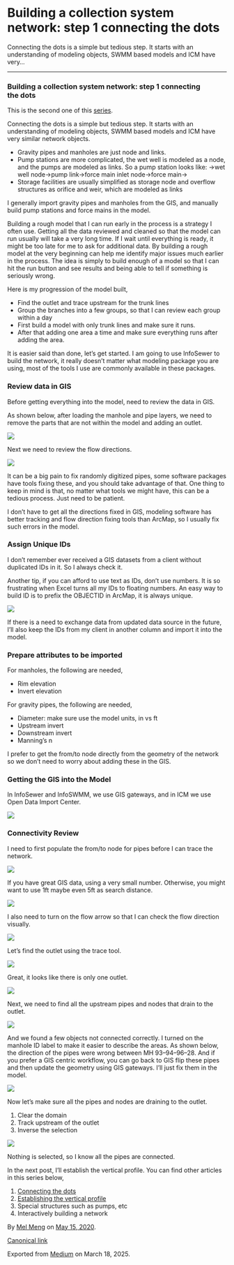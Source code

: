 # Building a collection system network: step 1 connecting the dots

Connecting the dots is a simple but tedious step. It starts with an understanding of modeling objects, SWMM based models and ICM have very…

---

### Building a collection system network: step 1 connecting the dots

This is the second one of this [series](https://medium.com/@mel.meng.pe/building-a-collection-system-network-the-theory-f9422cb61ed5).

Connecting the dots is a simple but tedious step. It starts with an understanding of modeling objects, SWMM based models and ICM have very similar network objects.

* Gravity pipes and manholes are just node and links.
* Pump stations are more complicated, the wet well is modeled as a node, and the pumps are modeled as links. So a pump station looks like: ->wet well node->pump link->force main inlet node->force main->
* Storage facilities are usually simplified as storage node and overflow structures as orifice and weir, which are modeled as links

I generally import gravity pipes and manholes from the GIS, and manually build pump stations and force mains in the model.

Building a rough model that I can run early in the process is a strategy I often use. Getting all the data reviewed and cleaned so that the model can run usually will take a very long time. If I wait until everything is ready, it might be too late for me to ask for additional data. By building a rough model at the very beginning can help me identify major issues much earlier in the process. The idea is simply to build enough of a model so that I can hit the run button and see results and being able to tell if something is seriously wrong.

Here is my progression of the model built,

* Find the outlet and trace upstream for the trunk lines
* Group the branches into a few groups, so that I can review each group within a day
* First build a model with only trunk lines and make sure it runs.
* After that adding one area a time and make sure everything runs after adding the area.

It is easier said than done, let’s get started. I am going to use InfoSewer to build the network, it really doesn’t matter what modeling package you are using, most of the tools I use are commonly available in these packages.

### Review data in GIS

Before getting everything into the model, need to review the data in GIS.

As shown below, after loading the manhole and pipe layers, we need to remove the parts that are not within the model and adding an outlet.

![](images\1_108bi7kMHX2hGfTewq7T0Q.png)

Next we need to review the flow directions.

![](images\1_OO5PbuQyo3Izq8yFVvg16A.png)

It can be a big pain to fix randomly digitized pipes, some software packages have tools fixing these, and you should take advantage of that. One thing to keep in mind is that, no matter what tools we might have, this can be a tedious process. Just need to be patient.

I don’t have to get all the directions fixed in GIS, modeling software has better tracking and flow direction fixing tools than ArcMap, so I usually fix such errors in the model.

### Assign Unique IDs

I don’t remember ever received a GIS datasets from a client without duplicated IDs in it. So I always check it.

Another tip, if you can afford to use text as IDs, don’t use numbers. It is so frustrating when Excel turns all my IDs to floating numbers. An easy way to build ID is to prefix the OBJECTID in ArcMap, it is always unique.

![](images\1_lSrqLS8HNvLH5Navn8_o0A.png)

If there is a need to exchange data from updated data source in the future, I’ll also keep the IDs from my client in another column and import it into the model.

### Prepare attributes to be imported

For manholes, the following are needed,

* Rim elevation
* Invert elevation

For gravity pipes, the following are needed,

* Diameter: make sure use the model units, in vs ft
* Upstream invert
* Downstream invert
* Manning’s n

I prefer to get the from/to node directly from the geometry of the network so we don’t need to worry about adding these in the GIS.

### Getting the GIS into the Model

In InfoSewer and InfoSWMM, we use GIS gateways, and in ICM we use Open Data Import Center.

![](images\1_6APWkbkFdAo4uSr1_9PReQ.png)

### Connectivity Review

I need to first populate the from/to node for pipes before I can trace the network.

![](images\1_j9p98KFsAw_iDzam2oSteg.png)

If you have great GIS data, using a very small number. Otherwise, you might want to use 1ft maybe even 5ft as search distance.

![](images\1_LCAt48LcWPib0meigq5VnA.png)

I also need to turn on the flow arrow so that I can check the flow direction visually.

![](images\1_KNZObACsmfRGBO4N_PZ9Ig.png)

Let’s find the outlet using the trace tool.

![](images\1_JF0rOIoxKQaO-NuWhsyMHA.png)

Great, it looks like there is only one outlet.

![](images\1_SXaBaJJ2u116ZMi6pX-xSg.png)

Next, we need to find all the upstream pipes and nodes that drain to the outlet.

![](images\1_6WZzD2YgdCF8sg9D9CCm7A.png)

And we found a few objects not connected correctly. I turned on the manhole ID label to make it easier to describe the areas. As shown below, the direction of the pipes were wrong between MH 93–94–96–28. And if you prefer a GIS centric workflow, you can go back to GIS flip these pipes and then update the geometry using GIS gateways. I’ll just fix them in the model.

![](images\1_jhUdb9urxY6acwah6SFsCg.png)

Now let’s make sure all the pipes and nodes are draining to the outlet.

1. Clear the domain
2. Track upstream of the outlet
3. Inverse the selection

![](images\1_kNOrDt9WVfJQ0z9vpmjg_w.png)

Nothing is selected, so I know all the pipes are connected.

In the next post, I’ll establish the vertical profile. You can find other articles in this series below,

1. [Connecting the dots](https://medium.com/@mel.meng.pe/building-a-collection-system-network-step-1-connecting-the-dots-fa3b33b1bba8)
2. [Establishing the vertical profile](https://medium.com/@mel.meng.pe/building-a-collection-system-network-step-2-establishing-the-vertical-profile-4d3228004776)
3. Special structures such as pumps, etc
4. Interactively building a network

By [Mel Meng](https://medium.com/@mel-meng-pe) on [May 15, 2020](https://medium.com/p/fa3b33b1bba8).

[Canonical link](https://medium.com/@mel-meng-pe/building-a-collection-system-network-step-1-connecting-the-dots-fa3b33b1bba8)

Exported from [Medium](https://medium.com) on March 18, 2025.